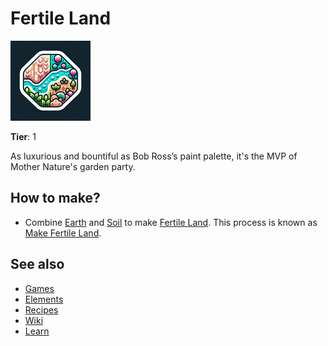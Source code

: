 # Fertile Land

![](../images/item.fertileland.png)

**Tier**: 1

As luxurious and bountiful as Bob Ross’s paint palette, it's the MVP of Mother Nature's garden party.

## How to make?

* Combine [Earth](/wiki/elements/earth) and [Soil](/wiki/elements/soil) to make [Fertile Land](/wiki/elements/fertile-land). This process is known as [Make Fertile Land](/wiki/recipes/make-fertile-land).

## See also

* [Games](/wiki/games)
* [Elements](/wiki/elements)
* [Recipes](/wiki/recipes)
* [Wiki](/wiki/index)
* [Learn](/learn/index)